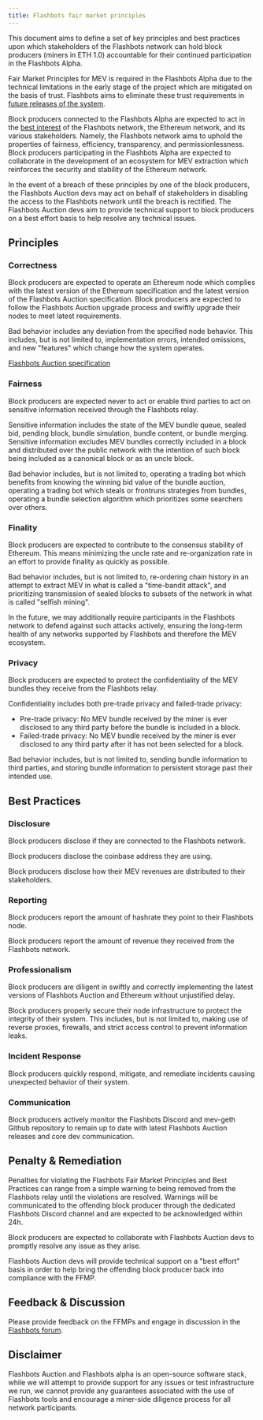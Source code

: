 ```yaml
---
title: Flashbots fair market principles
---
```


This document aims to define a set of key principles and best practices upon which stakeholders of the Flashbots network can hold block producers (miners in ETH 1.0) accountable for their continued participation in the Flashbots Alpha.

Fair Market Principles for MEV is required in the Flashbots Alpha due to the technical limitations in the early stage of the project which are mitigated on the basis of trust. Flashbots aims to eliminate these trust requirements in [future releases of the system](https://ethresear.ch/t/flashbots-frontrunning-the-mev-crisis/8251).

Block producers connected to the Flashbots Alpha are expected to act in the [best interest](https://www.investopedia.com/what-is-the-sec-s-regulation-bi-best-interest-rule-4689542) of the Flashbots network, the Ethereum network, and its various stakeholders. Namely, the Flashbots network aims to uphold the properties of fairness, efficiency, transparency, and permissionlessness. Block producers participating in the Flashbots Alpha are expected to collaborate in the development of an ecosystem for MEV extraction which reinforces the security and stability of the Ethereum network.

In the event of a breach of these principles by one of the block producers, the Flashbots Auction devs may act on behalf of stakeholders in disabling the access to the Flashbots network until the breach is rectified. The Flashbots Auction devs aim to provide technical support to block producers on a best effort basis to help resolve any technical issues.


## Principles

### Correctness

Block producers are expected to operate an Ethereum node which complies with the latest version of the Ethereum specification and the latest version of the Flashbots Auction specification. Block producers are expected to follow the Flashbots Auction upgrade process and swiftly upgrade their nodes to meet latest requirements.

Bad behavior includes any deviation from the specified node behavior. This includes, but is not limited to, implementation errors, intended omissions, and new "features" which change how the system operates.

[Flashbots Auction specification](../mev-geth-spec/v02.md)

### Fairness

Block producers are expected never to act or enable third parties to act on sensitive information received through the Flashbots relay.

Sensitive information includes the state of the MEV bundle queue, sealed bid, pending block, bundle simulation, bundle content, or bundle merging. Sensitive information excludes MEV bundles correctly included in a block and distributed over the public network with the intention of such block being included as a canonical block or as an uncle block.

Bad behavior includes, but is not limited to, operating a trading bot which benefits from knowing the winning bid value of the bundle auction, operating a trading bot which steals or frontruns strategies from bundles, operating a bundle selection algorithm which prioritizes some searchers over others.

### Finality

Block producers are expected to contribute to the consensus stability of Ethereum. This means minimizing the uncle rate and re-organization rate in an effort to provide finality as quickly as possible.

Bad behavior includes, but is not limited to, re-ordering chain history in an attempt to extract MEV in what is called a "time-bandit attack", and prioritizing transmission of sealed blocks to subsets of the network in what is called "selfish mining".

In the future, we may additionally require participants in the Flashbots network to defend against such attacks actively, ensuring the long-term health of any networks supported by Flashbots and therefore the MEV ecosystem.

### Privacy

Block producers are expected to protect the confidentiality of the MEV bundles they receive from the Flashbots relay.

Confidentiality includes both pre-trade privacy and failed-trade privacy:
- Pre-trade privacy: No MEV bundle received by the miner is ever disclosed to any third party before the bundle is included in a block.
- Failed-trade privacy: No MEV bundle received by the miner is ever disclosed to any third party after it has not been selected for a block.

Bad behavior includes, but is not limited to, sending bundle information to third parties, and storing bundle information to persistent storage past their intended use.

## Best Practices

### Disclosure

Block producers disclose if they are connected to the Flashbots network.

Block producers disclose the coinbase address they are using.

Block producers disclose how their MEV revenues are distributed to their stakeholders.

### Reporting

Block producers report the amount of hashrate they point to their Flashbots node.

Block producers report the amount of revenue they received from the Flashbots network.

### Professionalism

Block producers are diligent in swiftly and correctly implementing the latest versions of Flashbots Auction and Ethereum without unjustified delay.

Block producers properly secure their node infrastructure to protect the integrity of their system. This includes, but is not limited to, making use of reverse proxies, firewalls, and strict access control to prevent information leaks.

### Incident Response

Block producers quickly respond, mitigate, and remediate incidents causing unexpected behavior of their system.

### Communication

Block producers actively monitor the Flashbots Discord and mev-geth Github repository to remain up to date with latest Flashbots Auction releases and core dev communication.

## Penalty & Remediation

Penalties for violating the Flashbots Fair Market Principles and Best Practices can range from a simple warning to being removed from the Flashbots relay until the violations are resolved.
Warnings will be communicated to the offending block producer through the dedicated Flashbots Discord channel and are expected to be acknowledged within 24h.

Block producers are expected to collaborate with Flashbots Auction devs to promptly resolve any issue as they arise.

Flashbots Auction devs will provide technical support on a "best effort" basis in order to help bring the offending block producer back into compliance with the FFMP.

## Feedback & Discussion

Please provide feedback on the FFMPs and engage in discussion in the [Flashbots forum](https://github.com/flashbots/pm/discussions/65).

## Disclaimer

Flashbots Auction and Flashbots alpha is an open-source software stack, while we will attempt to provide support for any issues or test infrastructure we run, we cannot provide any guarantees associated with the use of Flashbots tools and encourage a miner-side diligence process for all network participants.
